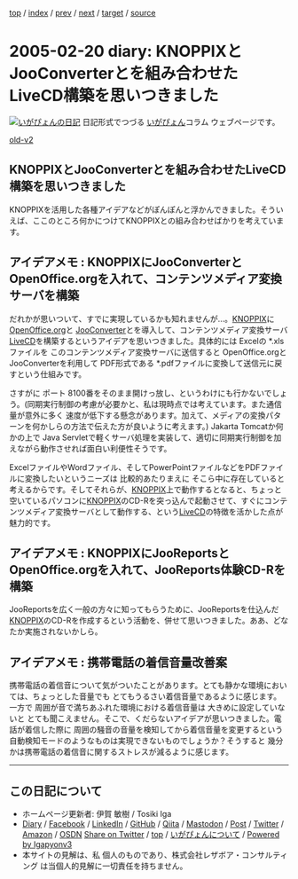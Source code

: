 [top](../index.html) 
 / [index](index.html) 
 / [prev](ig050219.html) 
 / [next](ig050221.html) 
 / [target](https://www.igapyon.jp/igapyon/diary/2005/ig050220.html) 
 / [source](https://github.com/igapyon/diary/blob/master/2005/ig050220.src.md) 

2005-02-20 diary: KNOPPIXとJooConverterとを組み合わせたLiveCD構築を思いつきました
=====================================================================================================
[![いがぴょんの日記](https://www.igapyon.jp/igapyon/diary/images/iga202308_64.jpg "いがぴょん")](https://www.igapyon.jp/igapyon/diary/memo/memoigapyon.html) 日記形式でつづる [いがぴょん](https://www.igapyon.jp/igapyon/diary/memo/memoigapyon.html)コラム ウェブページです。

[old-v2](ig050220-orig.html)

## KNOPPIXとJooConverterとを組み合わせたLiveCD構築を思いつきました

KNOPPIXを活用した各種アイデアなどがぽんぽんと浮かんできました。そういえば、ここのところ何かにつけてKNOPPIXとの組み合わせばかりを考えています。


## アイデアメモ : KNOPPIXにJooConverterとOpenOffice.orgを入れて、コンテンツメディア変換サーバを構築

だれかが思いついて、すでに実現しているかも知れませんが…。[KNOPPIX](https://www.igapyon.jp/igapyon/diary/keyword/knoppix.html)に [OpenOffice.org](http://ja.openoffice.org/)と [JooConverter](http://hp.vector.co.jp/authors/VA027994/joo/jooconverter.html)とを導入して、コンテンツメディア変換サーバ[LiveCD](https://www.igapyon.jp/igapyon/diary/keyword/livecd.html)を構築するというアイデアを思いつきました。具体的には
Excelの *.xlsファイルを このコンテンツメディア変換サーバに送信すると OpenOffice.orgとJooConverterを利用して
PDF形式である *.pdfファイルに変換して送信元に戻すという仕組みです。

さすがに ポート 8100番をそのまま開けっ放し、というわけにも行かないでしょう。(同期実行制御の考慮が必要かと、私は現時点では考えています。また通信量が意外に多く 速度が低下する懸念があります。加えて、メディアの変換パターンを何かしらの方法で伝えた方が良いように考えます。)
Jakarta Tomcatか何かの上で Java Servletで軽くサーバ処理を実装して、適切に同期実行制御を加えながら動作させれば面白い利便性そうです。

ExcelファイルやWordファイル、そしてPowerPointファイルなどをPDFファイルに変換したいというニーズは 比較的あたりまえに そこら中に存在していると考えるからです。そしてそれらが、[KNOPPIX](https://www.igapyon.jp/igapyon/diary/keyword/knoppix.html)上で動作するとなると、ちょっと空いているパソコンに[KNOPPIX](https://www.igapyon.jp/igapyon/diary/keyword/knoppix.html)のCD-Rを突っ込んで起動させて、すぐにコンテンツメディア変換サーバとして動作する、という[LiveCD](https://www.igapyon.jp/igapyon/diary/keyword/livecd.html)の特徴を活かした点が魅力的です。

## アイデアメモ : KNOPPIXにJooReportsとOpenOffice.orgを入れて、JooReports体験CD-Rを構築

JooReportsを広く一般の方々に知ってもらうために、JooReportsを仕込んだ[KNOPPIX](https://www.igapyon.jp/igapyon/diary/keyword/knoppix.html)のCD-Rを作成するという活動を、併せて思いつきました。ああ、どなたか実施されないかしら。

## アイデアメモ : 携帯電話の着信音量改善案

携帯電話の着信音について気がついたことがあります。とても静かな環境においては、ちょっとした音量でも とてもうるさい着信音量であるように感じます。一方で
  周囲が音で満ちあふれた環境における着信音量は 大きめに設定していないと とても聞こえません。そこで、くだらないアイデアが思いつきました。電話が着信した際に 周囲の騒音の音量を検知してから着信音量を変更するという自動検知モードのようなものは実現できないものでしょうか？そうすると 幾分かは携帯電話の着信音に関するストレスが減るように感じます。


----------------------------------------------------------------------------------------------------

## この日記について

* ホームページ更新者: 伊賀 敏樹 / Tosiki Iga
* [Diary](https://www.igapyon.jp/igapyon/diary/) / [Facebook](https://www.facebook.com/igapyon) / [LinkedIn](https://www.linkedin.com/in/toshikiiga) / [GitHub](https://github.com/igapyon) / [Qiita](https://qiita.com/igapyon) / [Mastodon](https://social.vivaldi.net/@igapyon) / [Post](https://post.news/igapyon) / [Twitter](https://twitter.com/ToshikiIga) / [Amazon](https://www.amazon.co.jp/%E4%BC%8A%E8%B3%80-%E6%95%8F%E6%A8%B9/e/B004LTQWCQ) / [OSDN](https://ja.osdn.net/users/iga/)
[Share on Twitter](https://twitter.com/intent/tweet?hashtags=igapyon%2Cdiary%2C%E3%81%84%E3%81%8C%E3%81%B4%E3%82%87%E3%82%93&text=KNOPPIX%E3%81%A8JooConverter%E3%81%A8%E3%82%92%E7%B5%84%E3%81%BF%E5%90%88%E3%82%8F%E3%81%9B%E3%81%9FLiveCD%E6%A7%8B%E7%AF%89%E3%82%92%E6%80%9D%E3%81%84%E3%81%A4%E3%81%8D%E3%81%BE%E3%81%97%E3%81%9F&url=https%3A%2F%2Fwww.igapyon.jp%2Figapyon%2Fdiary%2F2005%2Fig050220.html) / [top](../index.html) / [いがぴょんについて](https://www.igapyon.jp/igapyon/diary/memo/memoigapyon.html) / [Powered by Igapyonv3](https://github.com/igapyon/igapyonv3)
* 本サイトの見解は、私 個人のものであり、株式会社レザボア・コンサルティング は当個人的見解に一切責任を持ちません。 
